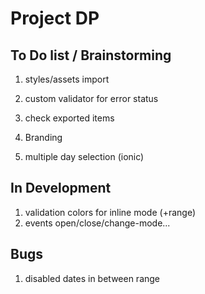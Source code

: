 # Project DP

## To Do list / Brainstorming

1. styles/assets import
2. custom validator for error status
3. check exported items
4. Branding

5. multiple day selection (ionic)

## In Development

1. validation colors for inline mode (+range)
2. events open/close/change-mode...

## Bugs

1. disabled dates in between range
